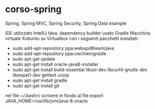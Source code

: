 # corso-spring
Spring, Spring MVC, Spring Security, Spring Data example

IDE utilizzato IntelliJ Idea, dependency builder usato Gradle
Macchina virtuale Xubuntu su Virtualbox con i seguenti pacchetti installati:

  - sudo add-apt-repository ppa:webupd8team/java
  - sudo add-apt-repository ppa:cwchien/gradle
  - sudo apt-get update
  - sudo apt-get install oracle-java8-installer
  - sudo apt-get install build-essential libssl-dev libcurl4-gnutls-dev libexpat1-dev gettext unzip
  - sudo apt-get install gradle
  - sudo apt-get install git

nel file ~/.bashrc scrivere in fondo al file
export JAVA_HOME=/usr/lib/jvm/java-8-oracle
